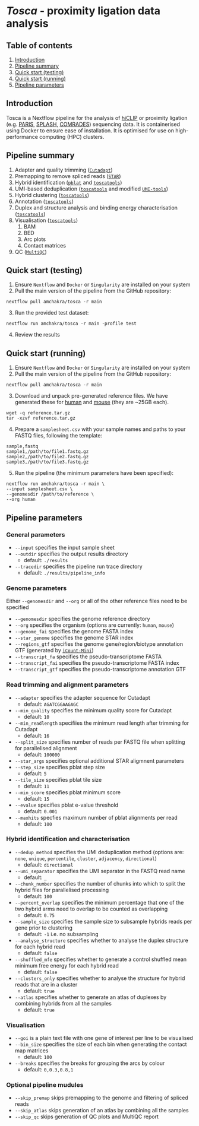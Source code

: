 # _Tosca_ - proximity ligation data analysis

## Table of contents

1. [Introduction](#introduction)
2. [Pipeline summary](#pipeline-summary)
3. [Quick start (testing)](#quick-start-testing)
4. [Quick start (running)](#quick-start-running)
5. [Pipeline parameters](#pipeline-parameters)

## Introduction

Tosca is a Nextflow pipeline for the analysis of [hiCLIP](https://www.nature.com/articles/nature14280) or proximity ligation (e.g. [PARIS](https://doi.org/10.1016/j.cell.2016.04.028), [SPLASH](https://doi.org/10.1016/j.molcel.2016.04.028), [COMRADES](https://doi.org/10.1038/s41592-018-0121-0)) sequencing data. It is containerised using Docker to ensure ease of installation. It is optimised for use on high-performance computing (HPC) clusters.

## Pipeline summary

1. Adapter and quality trimming ([`Cutadapt`](https://cutadapt.readthedocs.io))
2. Premapping to remove spliced reads ([`STAR`]())
3. Hybrid identification ([`pblat`](https://icebert.github.io/pblat/) and [`toscatools`]())
4. UMI-based deduplication ([`toscatools`]() and modified [`UMI-tools`](https://umi-tools.readthedocs.io/en/latest/))
5. Hybrid clustering ([`toscatools`]())
6. Annotation ([`toscatools`]())
7. Duplex and structure analysis and binding energy characterisation ([`toscatools`]()) 
8. Visualisation ([`toscatools`]())
    1. BAM
    2. BED
    3. Arc plots
    4. Contact matrices
9. QC ([`MultiQC`](https://multiqc.info/))

## Quick start (testing)

1. Ensure `Nextflow` and `Docker` or `Singularity` are installed on your system
2. Pull the main version of the pipeline from the GitHub repository:

```
nextflow pull amchakra/tosca -r main
```

3. Run the provided test dataset:

```
nextflow run amchakra/tosca -r main -profile test
```

4. Review the results

## Quick start (running)

1. Ensure `Nextflow` and `Docker` or `Singularity` are installed on your system
2. Pull the main version of the pipeline from the GitHub repository:

```
nextflow pull amchakra/tosca -r main
```

3. Download and unpack pre-generated reference files. We have generated these for [human](https://www.dropbox.com/s/pcahd2qfriszdus/human.tar.gz?dl=1) and [mouse](https://www.dropbox.com/s/9hdcnk8a0r2yefr/mouse.tar.gz?dl=1) (they are ~25GB each).

```
wget -q reference.tar.gz
tar -xzvf reference.tar.gz
```

4. Prepare a `samplesheet.csv` with your sample names and paths to your FASTQ files, following the template:

```
sample,fastq
sample1,/path/to/file1.fastq.gz
sample2,/path/to/file2.fastq.gz
sample3,/path/to/file3.fastq.gz
```

5. Run the pipeline (the minimum parameters have been specified):

```
nextflow run amchakra/tosca -r main \
--input samplesheet.csv \
--genomesdir /path/to/reference \
--org human
```

## Pipeline parameters

### General parameters

- `--input` specifies the input sample sheet
- `--outdir` specifies the output results directory
    - default: `./results`
- `--tracedir` specifies the pipeline run trace directory
    - default: `./results/pipeline_info`

### Genome parameters

Either `--genomesdir` and `--org` or all of the other reference files need to be specified

- `--genomesdir` specifies the genome reference directory
- `--org` specifies the organism (options are currently: `human`, `mouse`)
- `--genome_fai` specifies the genome FASTA index
- `--star_genome` specifies the genome STAR index
- `--regions_gtf` specifies the genome gene/region/biotype annotation GTF (generated by [`iCount-Mini`](https://github.com/ulelab/iCount-Mini))
- `--transcript_fa` specifies the pseudo-transcriptome FASTA
- `--transcript_fai` specifies the pseudo-transcriptome FASTA index
- `--transcript_gtf` specifies the pseudo-transcriptome annotation GTF

### Read trimming and alignment parameters

- `--adapter` specifies the adapter sequence for Cutadapt
    - default: `AGATCGGAAGAGC`
- `--min_quality` specifies the minimum quality score for Cutadapt
    - default: `10`
- `--min_readlength` specifiies the minimum read length after trimming for Cutadapt
    - default: `16`
- `--split_size` specifies number of reads per FASTQ file when splitting for parallelised alignment
    - default: `100000`
- `--star_args` specifies optional additional STAR aligmnent parameters
- `--step_size` specifies pblat step size
    - default: `5`
- `--tile_size` specifies pblat tile size
    - default: `11`
- `--min_score` specifies pblat minimum score
    - default: `15`
- `--evalue` specifies pblat e-value threshold
    - default: `0.001`
- `--maxhits` specfies maximum number of pblat alignments per read
    - default: `100`

### Hybrid identification and characterisation

- `--dedup_method` specifies the UMI deduplication method (options are: `none`, `unique`, `percentile`, `cluster`, `adjacency`, `directional`)
    - default: `directional`
- `--umi_separator` specifies the UMI separator in the FASTQ read name
    - default: `_`
- `--chunk_number` specifies the number of chunks into which to split the hybrid files for parallelised processing
    - default: `100`
- `--percent_overlap` specifies the minimum percentage that one of the two hybrid arms need to overlap to be counted as overlapping
    - default: `0.75`
- `--sample_size` specifies the sample size to subsample hybrids reads per gene prior to clustering
    - default: `-1` i.e. no subsampling
- `--analyse_structure` specifies whether to analyse the duplex structure for each hybrid read
    - default: `false`
- `--shuffled_mfe` specifies whether to generate a control shuffled mean minimum free energy for each hybrid read
    - default: `false`
- `--clusters_only` specifies whether to analyse the structure for hybrid reads that are in a cluster
    - default: `true`
- `--atlas` specifies whether to generate an atlas of duplexes by combining hybrids from all the samples
    - default: `true`

### Visualisation

- `--goi` is a plain text file with one gene of interest per line to be visualised
- `--bin_size` specifies the size of each bin when generating the contact map matrices
    - default: `100`
- `--breaks` specifies the breaks for grouping the arcs by colour
    - default: `0,0.3,0.8,1`

### Optional pipeline mudules

- `--skip_premap` skips premapping to the genome and filtering of spliced reads
- `--skip_atlas` skips generation of an atlas by combining all the samples
- `--skip_qc` skips generation of QC plots and MultiQC report
